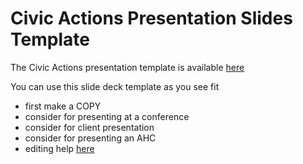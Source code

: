 # Civic Actions Presentation Slides Template

The Civic Actions presentation template is available  [here](https://docs.google.com/presentation/d/13fIQZjhIgGJFeb-n1ulBELMN8Gwa3jezdPqCVsabFgc/edit#slide=id.gc3270a5c8_0_14)

You can use this slide deck template as you see fit

* first make a COPY
* consider for presenting at a conference
* consider for client presentation
* consider for presenting an AHC
* editing help [here](https://support.google.com/docs/topic/1694827?hl=en&ref_topic=2811776)

